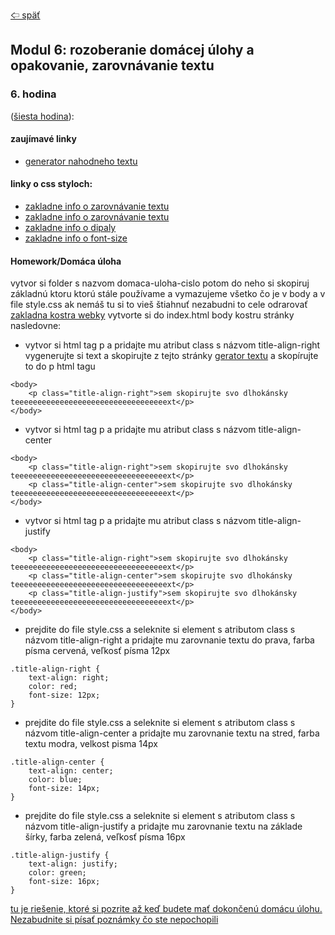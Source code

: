[&#129188; späť](../README.md)</br>

## Modul 6: rozoberanie domácej úlohy a opakovanie, zarovnávanie textu

### 6. hodina
([šiesta hodina](lesson)):</br>

#### zaujímavé linky
- [generator nahodneho textu](http://www.blindtextgenerator.com/lorem-ipsum)</br>

#### linky o css styloch:</br>
- [zakladne info o zarovnávanie textu](https://css-tricks.com/almanac/properties/t/text-align)</br>
- [zakladne info o zarovnávanie textu](https://www.w3schools.com/cssref/pr_text_text-align.asp)</br>
- [zakladne info o dipaly](https://css-tricks.com/almanac/properties/d/display)</br>
- [zakladne info o font-size](https://www.w3schools.com/cssref/pr_font_font-size.asp)</br>

#### Homework/Domáca úloha</br>
vytvor si folder s nazvom domaca-uloha-cislo potom do neho si skopiruj základnú ktoru ktorú stále používame a vymazujeme všetko čo je v body a v file style.css ak nemáš tu si to vieš štiahnuť nezabudni to cele odrarovať [zakladna kostra webky](../default.rar) vytvorte si do index.html body kostru stránky nasledovne:
- vytvor si html tag p a pridajte mu atribut class s názvom title-align-right vygenerujte si text a skopirujte z tejto stránky [gerator textu](http://www.blindtextgenerator.com/lorem-ipsum) a skopírujte to do p html tagu
```
<body>
	<p class="title-align-right">sem skopirujte svo dlhokánsky teeeeeeeeeeeeeeeeeeeeeeeeeeeeeeeeeext</p>
</body>
```
- vytvor si html tag p a pridajte mu atribut class s názvom title-align-center 
```
<body>
	<p class="title-align-right">sem skopirujte svo dlhokánsky teeeeeeeeeeeeeeeeeeeeeeeeeeeeeeeeeext</p>
	<p class="title-align-center">sem skopirujte svo dlhokánsky teeeeeeeeeeeeeeeeeeeeeeeeeeeeeeeeeext</p>
</body>
```
- vytvor si html tag p a pridajte mu atribut class s názvom title-align-justify 
```
<body>
	<p class="title-align-right">sem skopirujte svo dlhokánsky teeeeeeeeeeeeeeeeeeeeeeeeeeeeeeeeeext</p>
	<p class="title-align-center">sem skopirujte svo dlhokánsky teeeeeeeeeeeeeeeeeeeeeeeeeeeeeeeeeext</p>
	<p class="title-align-justify">sem skopirujte svo dlhokánsky teeeeeeeeeeeeeeeeeeeeeeeeeeeeeeeeeext</p>
</body>
```
- prejdite do file style.css a seleknite si element s atributom class s názvom title-align-right a pridajte mu zarovnanie textu do prava, farba písma cervená, veľkosť písma 12px
```
.title-align-right {
	text-align: right;
	color: red;
	font-size: 12px;
}
```
- prejdite do file style.css a seleknite si element s atributom class s názvom title-align-center a pridajte mu zarovnanie textu na stred, farba textu modra, velkost pisma 14px
```
.title-align-center {
	text-align: center;
	color: blue;
	font-size: 14px;
}
```
- prejdite do file style.css a seleknite si element s atributom class s názvom title-align-justify a pridajte mu zarovnanie textu na základe šírky, farba zelená, veľkosť písma 16px
```
.title-align-justify {
	text-align: justify;
	color: green;
	font-size: 16px;
}
```

[tu je riešenie, ktoré si pozrite až keď budete mať dokončenú domácu úlohu. Nezabudnite si písať poznámky čo ste nepochopili](homework/solution)<br>
